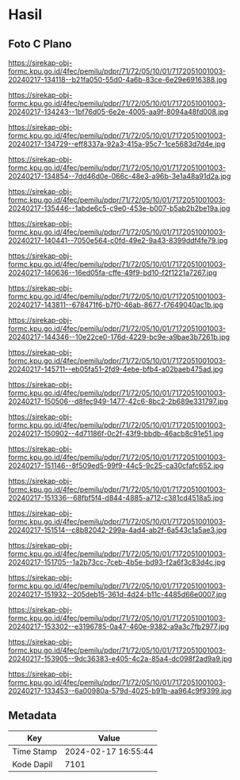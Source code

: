 # Hasil

## Foto C Plano

https://sirekap-obj-formc.kpu.go.id/4fec/pemilu/pdpr/71/72/05/10/01/7172051001003-20240217-134118--b21fa050-55d0-4a6b-83ce-6e29e6916388.jpg

https://sirekap-obj-formc.kpu.go.id/4fec/pemilu/pdpr/71/72/05/10/01/7172051001003-20240217-134243--1bf76d05-6e2e-4005-aa9f-8094a48fd008.jpg

https://sirekap-obj-formc.kpu.go.id/4fec/pemilu/pdpr/71/72/05/10/01/7172051001003-20240217-134729--eff8337a-92a3-415a-95c7-1ce5683d7d4e.jpg

https://sirekap-obj-formc.kpu.go.id/4fec/pemilu/pdpr/71/72/05/10/01/7172051001003-20240217-134854--7dd46d0e-066c-48e3-a96b-3e1a48a91d2a.jpg

https://sirekap-obj-formc.kpu.go.id/4fec/pemilu/pdpr/71/72/05/10/01/7172051001003-20240217-135446--1abde6c5-c9e0-453e-b007-b5ab2b2be19a.jpg

https://sirekap-obj-formc.kpu.go.id/4fec/pemilu/pdpr/71/72/05/10/01/7172051001003-20240217-140441--7050e564-c0fd-49e2-9a43-8399ddf4fe79.jpg

https://sirekap-obj-formc.kpu.go.id/4fec/pemilu/pdpr/71/72/05/10/01/7172051001003-20240217-140636--16ed05fa-cffe-49f9-bd10-f2f1221a7267.jpg

https://sirekap-obj-formc.kpu.go.id/4fec/pemilu/pdpr/71/72/05/10/01/7172051001003-20240217-143811--678471f6-b7f0-46ab-8677-f7649040ac1b.jpg

https://sirekap-obj-formc.kpu.go.id/4fec/pemilu/pdpr/71/72/05/10/01/7172051001003-20240217-144346--10e22ce0-176d-4229-bc9e-a9bae3b7261b.jpg

https://sirekap-obj-formc.kpu.go.id/4fec/pemilu/pdpr/71/72/05/10/01/7172051001003-20240217-145711--eb05fa51-2fd9-4ebe-bfb4-a02baeb475ad.jpg

https://sirekap-obj-formc.kpu.go.id/4fec/pemilu/pdpr/71/72/05/10/01/7172051001003-20240217-150506--d8fec949-1477-42c6-8bc2-2b689e331797.jpg

https://sirekap-obj-formc.kpu.go.id/4fec/pemilu/pdpr/71/72/05/10/01/7172051001003-20240217-150902--4d71186f-0c2f-43f9-bbdb-46acb8c91e51.jpg

https://sirekap-obj-formc.kpu.go.id/4fec/pemilu/pdpr/71/72/05/10/01/7172051001003-20240217-151146--8f509ed5-99f9-44c5-9c25-ca30cfafc652.jpg

https://sirekap-obj-formc.kpu.go.id/4fec/pemilu/pdpr/71/72/05/10/01/7172051001003-20240217-151336--68fbf5f4-d844-4885-a712-c381cd4518a5.jpg

https://sirekap-obj-formc.kpu.go.id/4fec/pemilu/pdpr/71/72/05/10/01/7172051001003-20240217-151514--c8b82042-299a-4ad4-ab2f-6a543c1a5ae3.jpg

https://sirekap-obj-formc.kpu.go.id/4fec/pemilu/pdpr/71/72/05/10/01/7172051001003-20240217-151705--1a2b73cc-7ceb-4b5e-bd93-f2a6f3c83d4c.jpg

https://sirekap-obj-formc.kpu.go.id/4fec/pemilu/pdpr/71/72/05/10/01/7172051001003-20240217-151932--205deb15-361d-4d24-b11c-4485d66e0007.jpg

https://sirekap-obj-formc.kpu.go.id/4fec/pemilu/pdpr/71/72/05/10/01/7172051001003-20240217-153302--e3196785-0a47-460e-9382-a9a3c7fb2977.jpg

https://sirekap-obj-formc.kpu.go.id/4fec/pemilu/pdpr/71/72/05/10/01/7172051001003-20240217-153905--9dc36383-e405-4c2a-85a4-dc098f2ad9a9.jpg

https://sirekap-obj-formc.kpu.go.id/4fec/pemilu/pdpr/71/72/05/10/01/7172051001003-20240217-133453--6a00980a-579d-4025-b91b-aa964c9f9399.jpg


## Metadata

| Key        | Value               |
| ---------- | ------------------- |
| Time Stamp | 2024-02-17 16:55:44 |
| Kode Dapil | 7101                |



